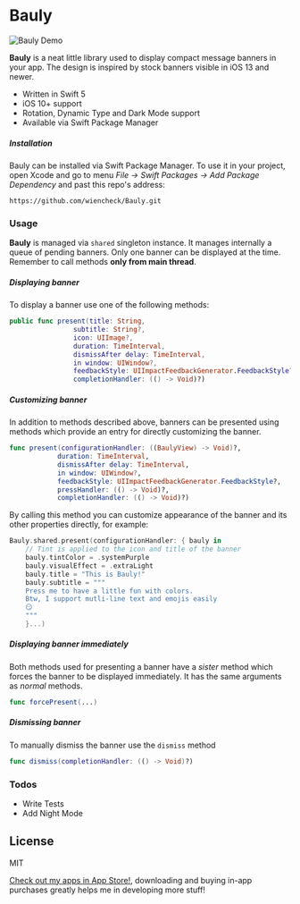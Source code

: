 # Bauly

![Bauly Demo](https://i.imgur.com/tAx7gJd.gif)

**Bauly** is a neat little library used to display compact message banners in your app. The design is inspired by stock banners visible in iOS 13 and newer. 

- Written in Swift 5
- iOS 10+ support
- Rotation, Dynamic Type and Dark Mode support
- Available via Swift Package Manager

##### Installation
Bauly can be installed via Swift Package Manager. To use it in your project, open Xcode and go to menu *File -> Swift Packages -> Add Package Dependency* and past this repo's address:
```
https://github.com/wiencheck/Bauly.git
```

### Usage
**Bauly** is managed via `shared` singleton instance.
It manages internally a queue of pending banners. Only one banner can be displayed at the time. Remember to call methods **only from main thread**.

##### Displaying banner
To display a banner use one of the following methods:
```swift
public func present(title: String, 
                subtitle: String?, 
                icon: UIImage?, 
                duration: TimeInterval, 
                dismissAfter delay: TimeInterval, 
                in window: UIWindow?, 
                feedbackStyle: UIImpactFeedbackGenerator.FeedbackStyle?, pressHandler: (() -> Void)?, 
                completionHandler: (() -> Void)?)
```

##### Customizing banner
In addition to methods described above, banners can be presented using methods which provide an entry for directly customizing the banner.

```swift
func present(configurationHandler: ((BaulyView) -> Void)?, 
            duration: TimeInterval, 
            dismissAfter delay: TimeInterval, 
            in window: UIWindow?, 
            feedbackStyle: UIImpactFeedbackGenerator.FeedbackStyle?, 
            pressHandler: (() -> Void)?, 
            completionHandler: (() -> Void)?)
```

By calling this method you can customize appearance of the banner and its other properties directly, for example:

```swift
Bauly.shared.present(configurationHandler: { bauly in
    // Tint is applied to the icon and title of the banner
    bauly.tintColor = .systemPurple
    bauly.visualEffect = .extraLight
    bauly.title = "This is Bauly!"
    bauly.subtitle = """
    Press me to have a little fun with colors.
    Btw, I support mutli-line text and emojis easily
    😏
    """
    }...)
```

##### Displaying banner immediately
Both methods used for presenting a banner have a *sister* method which forces the banner to be displayed immediately. It has the same arguments as *normal* methods.

```swift
func forcePresent(...)
```

##### Dismissing banner

To manually dismiss the banner use the ```dismiss``` method
```swift
func dismiss(completionHandler: (() -> Void)?)
```

### Todos

 - Write Tests
 - Add Night Mode

License
----

MIT

[Check out my apps in App Store!](https://apps.apple.com/us/developer/adam-wienconek/id1331897870), downloading and buying in-app purchases greatly helps me in developing more stuff!

